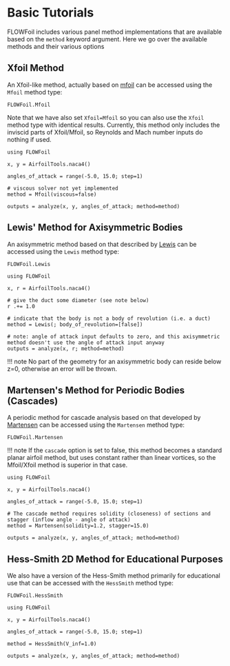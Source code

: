 # Basic Tutorials

FLOWFoil includes various panel method implementations that are available based on the `method` keyword argument.
Here we go over the available methods and their various options

## Xfoil Method

An Xfoil-like method, actually based on [mfoil](https://websites.umich.edu/~kfid/codes.html) can be accessed using the `Mfoil` method type:

```@docs
FLOWFoil.Mfoil
```

Note that we have also set `Xfoil=Mfoil` so you can also use the `Xfoil` method type with identical results.
Currently, this method only includes the inviscid parts of Xfoil/Mfoil, so Reynolds and Mach number inputs do nothing if used.

```@example Mfoil
using FLOWFoil

x, y = AirfoilTools.naca4()

angles_of_attack = range(-5.0, 15.0; step=1)

# viscous solver not yet implemented
method = Mfoil(viscous=false)

outputs = analyze(x, y, angles_of_attack; method=method)
```

## Lewis' Method for Axisymmetric Bodies

An axisymmetric method based on that described by [Lewis](https://doi.org/10.1017/CBO9780511529542) can be accessed using the `Lewis` method type:

```@docs
FLOWFoil.Lewis
```

```@example lewis
using FLOWFoil

x, r = AirfoilTools.naca4()

# give the duct some diameter (see note below)
r .+= 1.0

# indicate that the body is not a body of revolution (i.e. a duct)
method = Lewis(; body_of_revolution=[false])

# note: angle of attack input defaults to zero, and this axisymmetric method doesn't use the angle of attack input anyway
outputs = analyze(x, r; method=method)
```

!!! note
    No part of the geometry for an axisymmetric body can reside below z=0, otherwise an error will be thrown.

## Martensen's Method for Periodic Bodies (Cascades)

A periodic method for cascade analysis based on that developed by [Martensen](https://archive.org/details/nasa_techdoc_19710021012) can be accessed using the `Martensen` method type:

```@docs
FLOWFoil.Martensen
```
!!! note
    If the `cascade` option is set to false, this method becomes a standard planar airfoil method, but uses constant rather than linear vortices, so the Mfoil/Xfoil method is superior in that case.

```@example martensen
using FLOWFoil

x, y = AirfoilTools.naca4()

angles_of_attack = range(-5.0, 15.0; step=1)

# The cascade method requires solidity (closeness) of sections and stagger (inflow angle - angle of attack)
method = Martensen(solidity=1.2, stagger=15.0)

outputs = analyze(x, y, angles_of_attack; method=method)
```

## Hess-Smith 2D Method for Educational Purposes

We also have a version of the Hess-Smith method primarily for educational use that can be accessed with the `HessSmith` method type:

```@docs
FLOWFoil.HessSmith
```

```@example HessSmith
using FLOWFoil

x, y = AirfoilTools.naca4()

angles_of_attack = range(-5.0, 15.0; step=1)

method = HessSmith(V_inf=1.0)

outputs = analyze(x, y, angles_of_attack; method=method)
```
